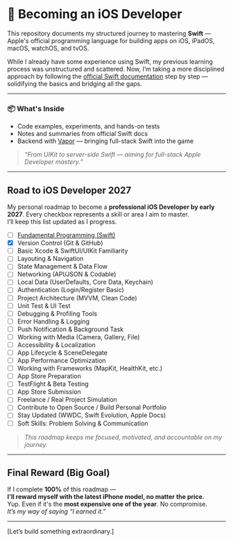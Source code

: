 # 🧭 Becoming an iOS Developer

This repository documents my structured journey to mastering **Swift** — Apple's official programming language for building apps on iOS, iPadOS, macOS, watchOS, and tvOS.

While I already have some experience using Swift, my previous learning process was unstructured and scattered. Now, I’m taking a more disciplined approach by following the [official Swift documentation](https://swift.org/documentation/) step by step — solidifying the basics and bridging all the gaps.

---

### 📦 What's Inside

- Code examples, experiments, and hands-on tests  
- Notes and summaries from official Swift docs  
- Backend with [Vapor](https://vapor.codes) — bringing full-stack Swift into the game  

> _“From UIKit to server-side Swift — aiming for full-stack Apple Developer mastery.”_

---

## Road to iOS Developer 2027

My personal roadmap to become a **professional iOS Developer by early 2027**. Every checkbox represents a skill or area I aim to master.  
I’ll keep this list updated as I progress.

- [ ] [Fundamental Programming (Swift)](./Road/SwiftFundamental/README.md)
- [x] Version Control (Git & GitHub)
- [ ] Basic Xcode & SwiftUI/UIKit Familiarity
- [ ] Layouting & Navigation
- [ ] State Management & Data Flow
- [ ] Networking (API/JSON & Codable)
- [ ] Local Data (UserDefaults, Core Data, Keychain)
- [ ] Authentication (Login/Register Basic)
- [ ] Project Architecture (MVVM, Clean Code)
- [ ] Unit Test & UI Test
- [ ] Debugging & Profiling Tools
- [ ] Error Handling & Logging
- [ ] Push Notification & Background Task
- [ ] Working with Media (Camera, Gallery, File)
- [ ] Accessibility & Localization
- [ ] App Lifecycle & SceneDelegate
- [ ] App Performance Optimization
- [ ] Working with Frameworks (MapKit, HealthKit, etc.)
- [ ] App Store Preparation
- [ ] TestFlight & Beta Testing
- [ ] App Store Submission
- [ ] Freelance / Real Project Simulation
- [ ] Contribute to Open Source / Build Personal Portfolio
- [ ] Stay Updated (WWDC, Swift Evolution, Apple Docs)
- [ ] Soft Skills: Problem Solving & Communication

> _This roadmap keeps me focused, motivated, and accountable on my journey._

---

## Final Reward (Big Goal)

If I complete **100%** of this roadmap —  
**I'll reward myself with the latest iPhone model, no matter the price.**  
Yup. Even if it's the **most expensive one of the year**. No compromise.  
_It’s my way of saying “I earned it.”_

---

[Let’s build something extraordinary.]